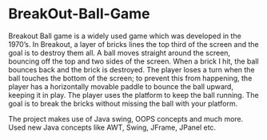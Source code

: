 # BreakOut-Ball-Game 
Breakout Ball game is a widely used game which was developed in the 1970’s. In Breakout, a layer of bricks lines the top third of the screen and the goal is to destroy them all. A ball moves straight around the screen, bouncing off the top and two sides of the screen. When a brick I hit, the ball bounces back and the brick is destroyed. The player loses a turn when the ball touches the bottom of the screen; to prevent this from happening, the player has a horizontally movable paddle to bounce the ball upward, keeping it in play. The player uses the platform to keep the ball running. The goal is to break the bricks without missing the ball with your platform. 

The project makes use of Java swing, OOPS concepts and much more.
Used new Java concepts like AWT, Swing, JFrame, JPanel etc.
